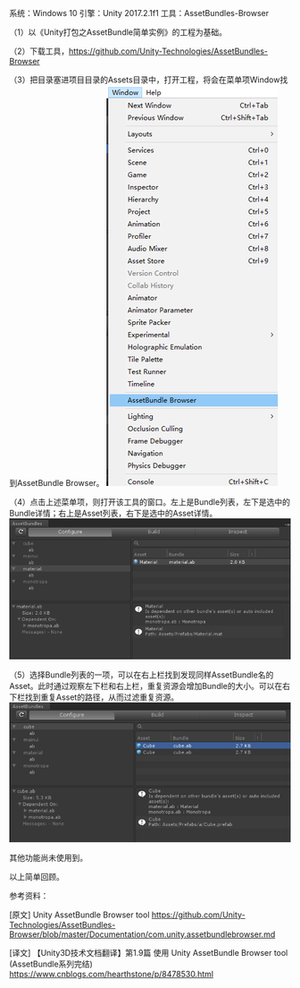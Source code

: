 系统：Windows 10
引擎：Unity 2017.2.1f1
工具：AssetBundles-Browser

（1）以《Unity打包之AssetBundle简单实例》的工程为基础。

（2）下载工具，https://github.com/Unity-Technologies/AssetBundles-Browser

（3）把目录塞进项目目录的Assets目录中，打开工程，将会在菜单项Window找到AssetBundle Browser。
 ![pic](.\pic\1.png)

（4）点击上述菜单项，则打开该工具的窗口。左上是Bundle列表，左下是选中的Bundle详情；右上是Asset列表，右下是选中的Asset详情。
 ![pic](.\pic\2.png)

（5）选择Bundle列表的一项，可以在右上栏找到发现同样AssetBundle名的Asset。此时通过观察左下栏和右上栏，重复资源会增加Bundle的大小。可以在右下栏找到重复Asset的路径，从而过滤重复资源。
 ![pic](.\pic\3.png)

其他功能尚未使用到。

以上简单回顾。

参考资料：

[原文]
Unity AssetBundle Browser tool
https://github.com/Unity-Technologies/AssetBundles-Browser/blob/master/Documentation/com.unity.assetbundlebrowser.md

[译文]
【Unity3D技术文档翻译】第1.9篇 使用 Unity AssetBundle Browser tool (AssetBundle系列完结)
https://www.cnblogs.com/hearthstone/p/8478530.html
